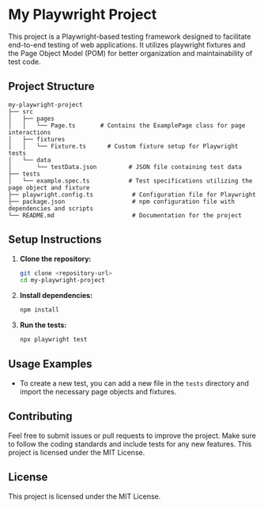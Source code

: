 # My Playwright Project

This project is a Playwright-based testing framework designed to facilitate end-to-end testing of web applications. It utilizes playwright fixtures and the Page Object Model (POM) for better organization and maintainability of test code.

## Project Structure

```text
my-playwright-project
├── src
│   ├── pages
│   │   └── Page.ts       # Contains the ExamplePage class for page interactions
│   ├── fixtures
│   │   └── Fixture.ts      # Custom fixture setup for Playwright tests
│   └── data
│       └── testData.json         # JSON file containing test data
├── tests
│   └── example.spec.ts           # Test specifications utilizing the page object and fixture
├── playwright.config.ts           # Configuration file for Playwright
├── package.json                   # npm configuration file with dependencies and scripts
└── README.md                      # Documentation for the project
```

## Setup Instructions

1. **Clone the repository:**

   ```bash
   git clone <repository-url>
   cd my-playwright-project
   ```

2. **Install dependencies:**

   ```bash
   npm install
   ```

3. **Run the tests:**

   ```bash
   npx playwright test
   ```

## Usage Examples

- To create a new test, you can add a new file in the `tests` directory and import the necessary page objects and fixtures.

## Contributing

Feel free to submit issues or pull requests to improve the project. Make sure to follow the coding standards and include tests for any new features.
This project is licensed under the MIT License.

## License

This project is licensed under the MIT License.

